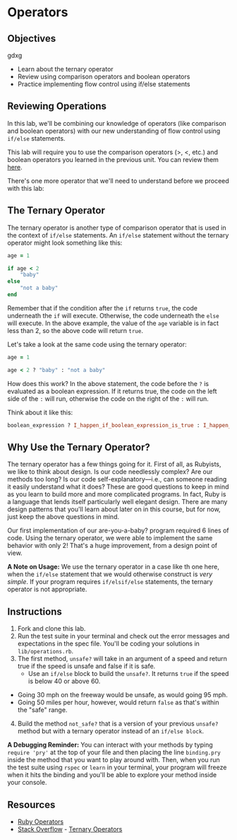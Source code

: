 # Operators

## Objectives
gdxg
* Learn about the ternary operator
* Review using comparison operators and boolean operators
* Practice implementing flow control using if/else statements 


## Reviewing Operations

In this lab, we'll be combining our knowledge of operators (like comparison and boolean operators) with our new understanding of flow control using `if/else` statements. 

This lab will require you to use the comparison operators (>, <, etc.) and boolean operators you learned in the previous unit. You can review them [here](https://learn.co/tracks/web-development-with-ruby-on-rails/ruby/booleans-and-math/boolean-operators). 

There's one more operator that we'll need to understand before we proceed with this lab:

## The Ternary Operator

The ternary operator is another type of comparison operator that is used in the context of `if/else` statements. An `if/else` statement without the ternary operator might look something like this: 

```ruby
age = 1

if age < 2
	"baby"
else
	"not a baby"
end 
```

Remember that if the condition after the `if` returns `true`, the code underneath the `if` will execute. Otherwise, the code underneath the `else` will execute. In the above example, the value of the `age` variable is in fact less than 2, so the above code will return `true`. 

Let's take a look at the same code using the ternary operator: 

```ruby
age = 1

age < 2 ? "baby" : "not a baby"
```

How does this work? In the above statement, the code before the `?` is evaluated as a boolean expression. If it returns true, the code on the left side of the `:` will run, otherwise the code on the right of the `:` will run. 

Think about it like this: 

```ruby
boolean_expression ? I_happen_if_boolean_expression_is_true : I_happen_if_boolean_is_false
```
## Why Use the Ternary Operator?

The ternary operator has a few things going for it. First of all, as Rubyists, we like to think about design. Is our code needlessly complex? Are our methods too long? Is our code self-explanatory––i.e., can someone reading it easily understand what it does? These are good questions to keep in mind as you learn to build more and more complicated programs. In fact, Ruby is a language that lends itself particularly well elegant design. There are many design patterns that you'll learn about later on in this course, but for now, just keep the above questions in mind. 

Our first implementation of our are-you-a-baby? program required 6 lines of code. Using the ternary operator, we were able to implement the same behavior with only 2! That's a huge improvement, from a design point of view. 

**A Note on Usage:** We use the ternary operator in a case like th one here, when the `if/else` statement that we would otherwise construct is *very simple*. If your program requires `if/elsif/else` statements, the ternary operator is not appropriate. 


## Instructions

1. Fork and clone this lab. 
2. Run the test suite in your terminal and check out the error messages and expectations in the spec file. You'll be coding your solutions in `lib/operations.rb`.
3. The first method, `unsafe?` will take in an argument of a speed and return true if the speed is unsafe and false if it is safe. 
	* Use an `if/else` block to build the `unsafe?`. It returns `true` if the speed is below 40 or above 60. 
  * Going 30 mph on the freeway would be unsafe, as would going 95 mph. 
  * Going 50 miles per hour, however, would return `false` as that's within the "safe" range.
4.  Build the method `not_safe?` that is a version of your previous `unsafe?` method but with a ternary operator instead of an `if/else block`.

**A Debugging Reminder:** You can interact with your methods by typing `require 'pry'` at the top of your file and then placing the line `binding.pry` inside the method that you want to play around with. Then, when you run the test suite using `rspec` or `learn` in your terminal, your program will freeze when it hits the binding and you'll be able to explore your method inside your console.

## Resources

* [Ruby Operators](http://www.techotopia.com/index.php/Ruby_Operators)
* [Stack Overflow](http://stackoverflow.com/) - [Ternary Operators](http://stackoverflow.com/a/4252945)
